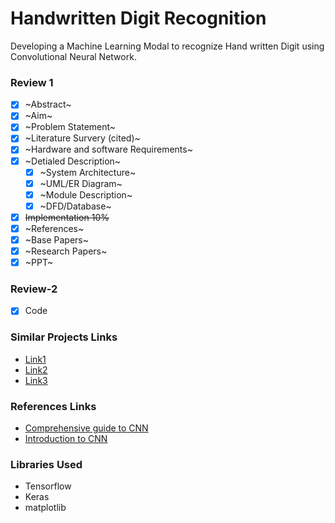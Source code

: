 # Handwritten Digit Recognition
Developing a Machine Learning Modal to recognize Hand written Digit using Convolutional Neural Network.

### Review 1
- [x] ~Abstract~
- [x] ~Aim~
- [x] ~Problem Statement~
- [x] ~Literature Survery (cited)~
- [x] ~Hardware and software Requirements~
- [x] ~Detialed Description~
    - [x] ~System Architecture~
    - [x] ~UML/ER Diagram~
    - [x] ~Module Description~
    - [x] ~DFD/Database~
- [x] ~~Implementation 10%~~
- [x] ~References~
- [x] ~Base Papers~
- [x] ~Research Papers~
- [x] ~PPT~

### Review-2
- [x] Code

### Similar Projects Links
* [Link1](http://www.diva-portal.org/smash/get/diva2:1293077/FULLTEXT02.pdf)
* [Link2](https://iarjset.com/upload/2017/si/NCAIT%2017/IARJSET-NCAIT%2011.pdf)
* [Link3](https://www.researchgate.net/profile/Rishika-Kushwah-2/publication/343010636_Handwritten_Digit_Recognition_using_Machine_and_Deep_Learning_Algorithms/links/5f146d91299bf1e548c36fba/Handwritten-Digit-Recognition-using-Machine-and-Deep-Learning-Algorithms.pdf?origin=publication_detail)

### References Links
* [Comprehensive guide to CNN](https://towardsdatascience.com/a-comprehensive-guide-to-convolutional-neural-networks-the-eli5-way-3bd2b1164a53)
* [Introduction to CNN](https://towardsdatascience.com/convolutional-neural-network-17fb77e76c05#:~:text=Fully%20Connected%20Layer%20is%20simply,into%20the%20fully%20connected%20layer.)


### Libraries Used
- Tensorflow
- Keras
- matplotlib